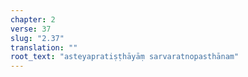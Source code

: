 ```yaml
---
chapter: 2
verse: 37
slug: "2.37"
translation: ""
root_text: "asteyapratiṣṭhāyāṃ sarvaratnopasthānam"
---
```


